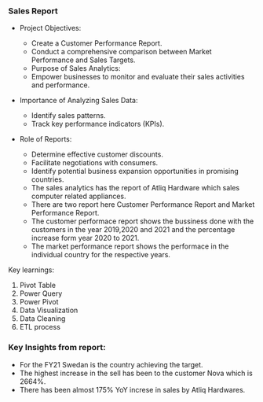 ### Sales Report
- Project Objectives:

  - Create a Customer Performance Report.
  - Conduct a comprehensive comparison between Market Performance and Sales Targets.
  - Purpose of Sales Analytics:
  - Empower businesses to monitor and evaluate their sales activities and performance.

- Importance of Analyzing Sales Data:

  - Identify sales patterns.
  - Track key performance indicators (KPIs).

- Role of Reports:

  - Determine effective customer discounts.
  - Facilitate negotiations with consumers.
  - Identify potential business expansion opportunities in promising countries.
  - The sales analytics has the report of Atliq Hardware which sales computer related appliances.
  - There are two report here Customer Performance Report and Market Performance Report.
  - The customer performace report shows the bussiness done with the customers in the year 2019,2020 and 2021 and the percentage increase form year 2020 to 2021.
  - The market performance report shows the performace in the individual country for the respective years.

Key learnings:
1. Pivot Table
2. Power Query
3. Power Pivot
4. Data Visualization
5. Data Cleaning
6. ETL process

### Key Insights from report:

- For the FY21 Swedan is the country achieving the target.
- The highest increase in the sell has been to the customer Nova which is 2664%.
- There has been almost 175% YoY increse in sales by Atliq Hardwares.
